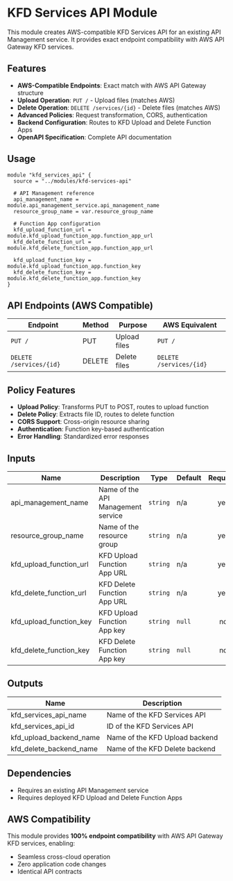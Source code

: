 # KFD Services API Module

This module creates AWS-compatible KFD Services API for an existing API Management service. It provides exact endpoint compatibility with AWS API Gateway KFD services.

## Features

- **AWS-Compatible Endpoints**: Exact match with AWS API Gateway structure
- **Upload Operation**: `PUT /` - Upload files (matches AWS)
- **Delete Operation**: `DELETE /services/{id}` - Delete files (matches AWS)
- **Advanced Policies**: Request transformation, CORS, authentication
- **Backend Configuration**: Routes to KFD Upload and Delete Function Apps
- **OpenAPI Specification**: Complete API documentation

## Usage

```hcl
module "kfd_services_api" {
  source = "../modules/kfd-services-api"

  # API Management reference
  api_management_name = module.api_management_service.api_management_name
  resource_group_name = var.resource_group_name

  # Function App configuration
  kfd_upload_function_url = module.kfd_upload_function_app.function_app_url
  kfd_delete_function_url = module.kfd_delete_function_app.function_app_url

  kfd_upload_function_key = module.kfd_upload_function_app.function_key
  kfd_delete_function_key = module.kfd_delete_function_app.function_key
}
```

## API Endpoints (AWS Compatible)

| Endpoint | Method | Purpose | AWS Equivalent |
|----------|--------|---------|----------------|
| `PUT /` | PUT | Upload files | `PUT /` |
| `DELETE /services/{id}` | DELETE | Delete files | `DELETE /services/{id}` |

## Policy Features

- **Upload Policy**: Transforms PUT to POST, routes to upload function
- **Delete Policy**: Extracts file ID, routes to delete function
- **CORS Support**: Cross-origin resource sharing
- **Authentication**: Function key-based authentication
- **Error Handling**: Standardized error responses

## Inputs

| Name | Description | Type | Default | Required |
|------|-------------|------|---------|:--------:|
| api_management_name | Name of the API Management service | `string` | n/a | yes |
| resource_group_name | Name of the resource group | `string` | n/a | yes |
| kfd_upload_function_url | KFD Upload Function App URL | `string` | n/a | yes |
| kfd_delete_function_url | KFD Delete Function App URL | `string` | n/a | yes |
| kfd_upload_function_key | KFD Upload Function App key | `string` | `null` | no |
| kfd_delete_function_key | KFD Delete Function App key | `string` | `null` | no |

## Outputs

| Name | Description |
|------|-------------|
| kfd_services_api_name | Name of the KFD Services API |
| kfd_services_api_id | ID of the KFD Services API |
| kfd_upload_backend_name | Name of the KFD Upload backend |
| kfd_delete_backend_name | Name of the KFD Delete backend |

## Dependencies

- Requires an existing API Management service
- Requires deployed KFD Upload and Delete Function Apps

## AWS Compatibility

This module provides **100% endpoint compatibility** with AWS API Gateway KFD services, enabling:
- Seamless cross-cloud operation
- Zero application code changes
- Identical API contracts
